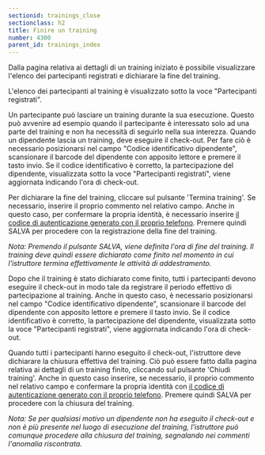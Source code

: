 ```yaml
---
sectionid: trainings_close
sectionclass: h2
title: Finire un training
number: 4300
parent_id: trainings_index
---
```

Dalla pagina relativa ai dettagli di un training iniziato è possibile visualizzare l'elenco dei partecipanti registrati e dichiarare la fine del training.

L'elenco dei partecipanti al training è visualizzato sotto la voce "Partecipanti registrati".

Un partecipante può lasciare un training durante la sua esecuzione. Questo può avvenire ad esempio quando il partecipante è interessato solo ad una parte del training e non ha necessità di seguirlo nella sua interezza.
Quando un dipendente lascia un training, deve eseguire il check-out. Per fare ciò è necessario posizionarsi nel campo "Codice identificativo dipendente", scansionare il barcode del dipendente con apposito lettore e premere il tasto invio.
Se il codice identificativo è corretto, la partecipazione del dipendente, visualizzata sotto la voce "Partecipanti registrati", viene aggiornata indicando l'ora di check-out.

Per dichiarare la fine del training, cliccare sul pulsante 'Termina training'.
Se necessario, inserire il proprio commento nel relativo campo. 
Anche in questo caso, per confermare la propria identità, è necessario inserire <a href="https://acsinfo.github.io/traininghub/#otp">il codice di autenticazione generato con il proprio telefono</a>.
Premere quindi SALVA per procedere con la registrazione della fine del training.

_Nota: Premendo il pulsante SALVA, viene definita l'ora di fine del training. Il training deve quindi essere dichiarato come finito nel momento in cui l'istruttore termina effettivamente le attività di addestramento._

Dopo che il training è stato dichiarato come finito, tutti i partecipanti devono eseguire il check-out in modo tale da registrare il periodo effettivo di partecipazione al training. Anche in questo caso, è necessario posizionarsi nel campo "Codice identificativo dipendente", scansionare il barcode del dipendente con apposito lettore e premere il tasto invio.
Se il codice identificativo è corretto, la partecipazione del dipendente, visualizzata sotto la voce "Partecipanti registrati", viene aggiornata indicando l'ora di check-out.

Quando tutti i partecipanti hanno eseguito il check-out, l'istruttore deve dichiarare la chiusura effettiva del training. Ciò può essere fatto dalla pagina relativa ai dettagli di un training finito, cliccando sul pulsante 'Chiudi training'. 
Anche in questo caso inserire, se necessario, il proprio commento nel relativo campo e confermare la propria identità con <a href="https://acsinfo.github.io/traininghub/#otp">il codice di autenticazione generato con il proprio telefono</a>. 
Premere quindi SALVA per procedere con la chiusura del training.

_Nota: Se per qualsiasi motivo un dipendente non ha eseguito il check-out e non è più presente nel luogo di esecuzione del training, l'istruttore può comunque procedere alla chiusura del training, segnalando nei commenti l'anomalia riscontrata._

